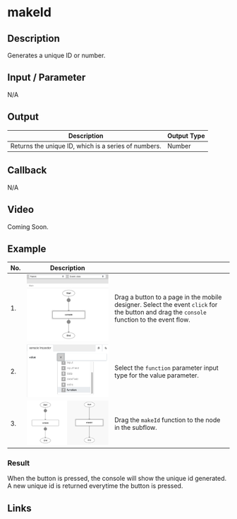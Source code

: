 # makeId

## Description

Generates a unique ID or number.

## Input / Parameter

N/A

## Output

| Description | Output Type |
| ------ | ------ |
| Returns the unique ID, which is a series of numbers. | Number |

## Callback

N/A

## Video

Coming Soon.

<!-- Format: [![Video]({image-path})]({url-link}) -->

## Example

| No. | Description |  |
| ------ | ------ | ------ |
| 1. | ![](./makeId-step-1.png) | Drag a button to a page in the mobile designer. Select the event `click` for the button and drag the `console` function to the event flow. |
| 2. | ![](./makeId-step-2.png) | Select the `function` parameter input type for the value parameter. |
| 3. | ![](./makeId-step-3.png) |Drag the `makeId` function to the node in the subflow. |

### Result

When the button is pressed, the console will show the unique id generated. A new unique id is returned everytime the button is pressed.

## Links